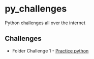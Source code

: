 # py_challenges
Python challenges all over the internet  

## Challenges

* Folder Challenge 1 - [Practice python](http://www.practicepython.org/)

